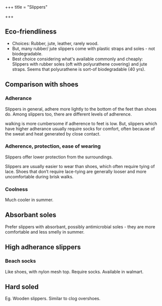 +++
title = "Slippers"

+++

## Eco-friendliness
- Choices: Rubber, jute, leather, rarely wood. 
- But, many rubber/ jute slippers come with plastic straps and soles - not biodegradable.
- Best choice considering what's available commonly and cheaply: Slippers with rubber soles (oft with polyurathene covering) and jute straps. Seems that polyurathene is sort-of biodegradable (40 yrs).

## Comparison with shoes

### Adherance

Slippers in general, adhere more lightly to the bottom of the feet than
shoes do. Among slippers too, there are different levels of adherence.

walking is more cumbersome if adherence to feet is low. But, slippers
which have higher adherance usually require socks for comfort, often
because of the sweat and heat generated by close contact.

### Adherence, protection, ease of wearing

Slippers offer lower protection from the surroundings.

Slippers are usually easier to wear than shoes, which often require
tying of lace. Shoes that don’t require lace-tying are generally looser
and more uncomfortable during brisk walks.

### Coolness

Much cooler in summer.

## Absorbant soles

Prefer slippers with absorbant, possibly antimicrobial soles - they are
more comfortable and less smelly in summer.

## High adherance slippers

### Beach socks

Like shoes, with nylon mesh top. Require socks. Available in walmart.

## Hard soled
Eg. Wooden slippers. Similar to clog overshoes.
